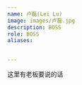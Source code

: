 ```yaml
---
name: 卢磊(Lei Lu)
image: images/卢磊.jpg
description: BOSS
role: BOSS
aliases:


---
```


这里有老板要说的话
